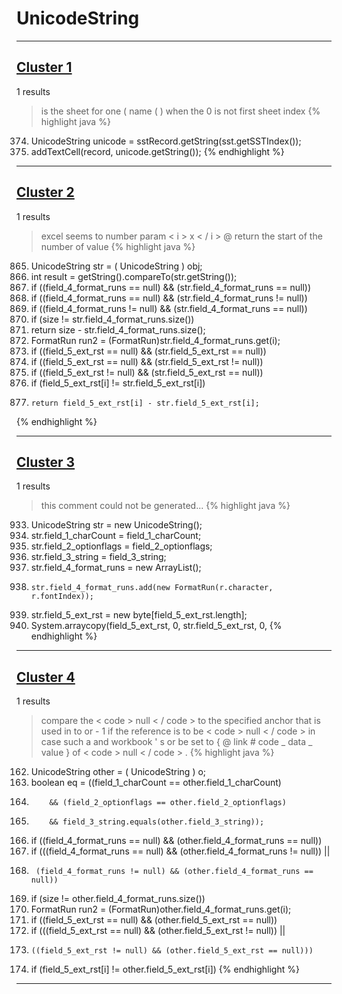 # UnicodeString

***

## [Cluster 1](./1)
1 results
> is the sheet for one ( name ( ) when the 0 is not first sheet index 
{% highlight java %}
374. UnicodeString unicode = sstRecord.getString(sst.getSSTIndex());
375. addTextCell(record, unicode.getString());
{% endhighlight %}

***

## [Cluster 2](./2)
1 results
> excel seems to number param < i > x < / i > @ return the start of the number of value 
{% highlight java %}
865. UnicodeString str = ( UnicodeString ) obj;
867. int result = getString().compareTo(str.getString());
874. if ((field_4_format_runs == null) && (str.field_4_format_runs == null))
878. if ((field_4_format_runs == null) && (str.field_4_format_runs != null))
881. if ((field_4_format_runs != null) && (str.field_4_format_runs == null))
887. if (size != str.field_4_format_runs.size())
888.   return size - str.field_4_format_runs.size();
892.   FormatRun run2 = (FormatRun)str.field_4_format_runs.get(i);
901. if ((field_5_ext_rst == null) && (str.field_5_ext_rst == null))
903. if ((field_5_ext_rst == null) && (str.field_5_ext_rst != null))
905. if ((field_5_ext_rst != null) && (str.field_5_ext_rst == null))
914.   if (field_5_ext_rst[i] != str.field_5_ext_rst[i])
915.     return field_5_ext_rst[i] - str.field_5_ext_rst[i];
{% endhighlight %}

***

## [Cluster 3](./3)
1 results
> this comment could not be generated...
{% highlight java %}
933. UnicodeString str = new UnicodeString();
934. str.field_1_charCount = field_1_charCount;
935. str.field_2_optionflags = field_2_optionflags;
936. str.field_3_string = field_3_string;
938.   str.field_4_format_runs = new ArrayList();
942.     str.field_4_format_runs.add(new FormatRun(r.character, r.fontIndex));
946.   str.field_5_ext_rst = new byte[field_5_ext_rst.length];
947.   System.arraycopy(field_5_ext_rst, 0, str.field_5_ext_rst, 0,
{% endhighlight %}

***

## [Cluster 4](./4)
1 results
> compare the < code > null < / code > to the specified anchor that is used in to or - 1 if the reference is to be < code > null < / code > in case such a and workbook ' s or be set to { @ link # code _ data _ value } of < code > null < / code > . 
{% highlight java %}
162. UnicodeString other = ( UnicodeString ) o;
165. boolean eq = ((field_1_charCount == other.field_1_charCount)
166.         && (field_2_optionflags == other.field_2_optionflags)
167.         && field_3_string.equals(other.field_3_string));
171. if ((field_4_format_runs == null) && (other.field_4_format_runs == null))
174. if (((field_4_format_runs == null) && (other.field_4_format_runs != null)) ||
175.      (field_4_format_runs != null) && (other.field_4_format_runs == null))
181. if (size != other.field_4_format_runs.size())
186.   FormatRun run2 = (FormatRun)other.field_4_format_runs.get(i);
194. if ((field_5_ext_rst == null) && (other.field_5_ext_rst == null))
196. if (((field_5_ext_rst == null) && (other.field_5_ext_rst != null)) ||
197.     ((field_5_ext_rst != null) && (other.field_5_ext_rst == null)))
205.   if (field_5_ext_rst[i] != other.field_5_ext_rst[i])
{% endhighlight %}

***

